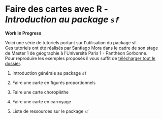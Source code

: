 # Faire des cartes avec R -  *Introduction au package `sf`*

**Work In Progress**



Voici une série de tutoriels portant sur l'utilisation du package sf.   
Ces tutoriels ont été réalisés par Santiago Mora dans le cadre de son stage de Master 1 de géographie à l'Université Paris 1 - Panthéon Sorbonne.   
Pour reproduire les exemples proposés il vous suffit de [télécharger tout le dossier](https://github.com/riatelab/intro_sf/archive/master.zip).   



1. Introduction générale au package `sf`

2. Faire une carte en figurés proportionnels

3. Faire une carte choroplèthe

4. Faire une carte en carroyage

5. Liste de ressources sur le package `sf`

